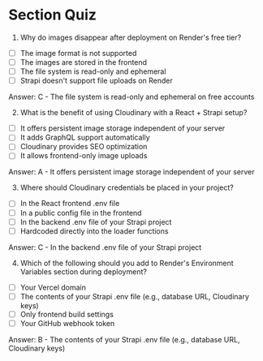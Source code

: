 # Section Quiz

1. Why do images disappear after deployment on Render's free tier?

- [ ] The image format is not supported
- [ ] The images are stored in the frontend
- [ ] The file system is read-only and ephemeral 
- [ ] Strapi doesn't support file uploads on Render

Answer: C - The file system is read-only and ephemeral on free accounts

2. What is the benefit of using Cloudinary with a React + Strapi setup?

- [ ] It offers persistent image storage independent of your server
- [ ] It adds GraphQL support automatically
- [ ] Cloudinary provides SEO optimization
- [ ] It allows frontend-only image uploads

Answer: A - It offers persistent image storage independent of your server

3.  Where should Cloudinary credentials be placed in your project?

- [ ] In the React frontend .env file
- [ ] In a public config file in the frontend
- [ ] In the backend .env file of your Strapi project
- [ ] Hardcoded directly into the loader functions

Answer: C - In the backend .env file of your Strapi project

4. Which of the following should you add to Render's Environment Variables section during deployment?

- [ ] Your Vercel domain
- [ ] The contents of your Strapi .env file (e.g., database URL, Cloudinary keys)
- [ ] Only frontend build settings
- [ ] Your GitHub webhook token

Answer: B - The contents of your Strapi .env file (e.g., database URL, Cloudinary keys)

